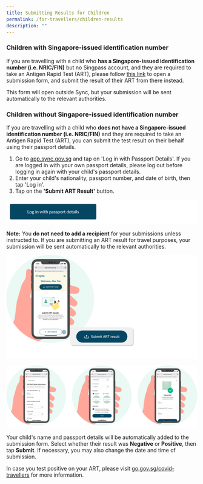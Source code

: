 ```yaml
---
title: Submitting Results for Children
permalink: /for-travellers/children-results
description: ""
---
```

### Children with Singapore-issued identification number

If you are travelling with a child who **has a Singapore-issued identification number (i.e. NRIC/FIN)** but no Singpass account, and they are required to take an Antigen Rapid Test (ART), please follow [this link](https://go.gov.sg/agsubmit) to open a submission form, and submit the result of their ART from there instead. 

This form will open outside Sync, but your submission will be sent automatically to the relevant authorities.

### Children without Singapore-issued identification number

If you are travelling with a child who **does not have a Singapore-issued identification number (i.e. NRIC/FIN)** and they are required to take an Antigen Rapid Test (ART), you can submit the test result on their behalf using their passport details. 

1. Go to [app.sync.gov.sg](https://app.sync.gov.sg/) and tap on 'Log in with Passport Details'. If you are logged in with your own passport details, please log out before logging in again with your child's passport details.
2. Enter your child's nationality, passport number, and date of birth, then tap 'Log in'.
3. Tap on the **'Submit ART Result'** button. 

[![](/images/Log%20in%20button%20-%20Passport.png)](https://app.sync.gov.sg/non-singpass-login)


**Note:** You **do not need to add a recipient** for your submissions unless instructed to. If you are submitting an ART result for travel purposes, your submission will be sent automatically to the relevant authorities.

![](/images/ART%20result_FINAL.png)

![](/images/ART%20result2_updated.svg)

Your child's name and passport details will be automatically added to the submission form. Select whether their result was **Negative** or **Positive**, then tap **Submit**. If necessary, you may also change the date and time of submission.

In case you test positive on your ART, please visit [go.gov.sg/covid-travellers](https://go.gov.sg/covid-travellers) for more information.
